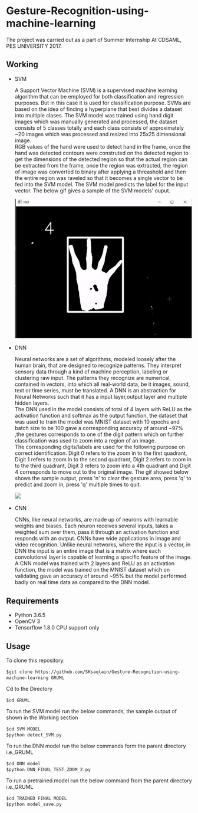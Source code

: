 # Gesture-Recognition-using-machine-learning
 The project was carried out as a part of Summer Internship At CDSAML, PES UNIVERSITY 2017.

## Working
<ul type=1>
 <li>SVM</li> 
<p>A Support Vector Machine (SVM) is a supervised machine learning algorithm that can be employed for both classification and regression purposes.
But in this case it is used for classification purpose. SVMs are based on the idea of finding a hyperplane that best divides a dataset into multiple clases. The SVM model was trained using hand digit images which was manually generated and processed, the dataset consists of 5 classes totally and each class consists of approximately ~20 images which was processed and resized into 25x25 dimensional image.<br/>
 RGB values of the hand were used to detect hand in the frame, once the hand was detected contours were construted on the detected region to get the dimensions of the detected region so that the actual region can be extracted from the frame, once the region was extracted, the region of image was converted to binary after applying a threashold and then the entire region was raveled so that it becomes a single vector to be fed into the SVM model. The SVM model predicts the label for the input vector. The below gif gives a sample of the SVM models' ouput.
 
 ![](SVM_GIF.gif)
 </p>
 
 <li>DNN</li>
 <p>
 Neural networks are a set of algorithms, modeled loosely after the human brain, that are designed to recognize patterns. They interpret sensory data through a kind of machine perception, labeling or clustering raw input. The patterns they recognize are numerical, contained in vectors, into which all real-world data, be it images, sound, text or time series, must be translated. A DNN is an abstraction for Neural Networks such that it has a input layer,output layer and multiple hidden layers.
 <br/>
  The DNN used in the model consists of total of 4 layers with ReLU as the activation function and softmax as the output function, the dataset that was used to train the model was MNIST dataset with 10 epochs and batch size to be 100 gave a corresponding accuracy of around ~97% ,the gestures corresponds to one of the digit pattern which on further classification was used to zoom into a region of an image.<br/>
 The corresponding digits/labels are used for the following purpose on correct identification.
 Digit 0 refers to the zoom in to the first quadrant, Digit 1 refers to zoom in to the second quadrant, Digit 2 refers to zoom in to the third quadrant, Digit 3 refers to zoom into a 4th quadrant and Digit 4 corresponds to move out to the original image. The gif showed below shows the sample output, press 'n' to clear the gesture area, press 'q' to predict and zoom in, press 'q' multiple times to quit.
 
 ![](Final_Sample_output.gif)
 </p>
 
 <li>CNN</li>
 <p>
  CNNs, like neural networks, are made up of neurons with learnable weights and biases. Each neuron receives several inputs, takes a weighted sum over them, pass it through an activation function and responds with an output. CNNs have wide applications in image and video recognition. Unlike neural networks, where the input is a vector, in DNN the input is an entire image that is a matrix where each convolutional layer is capable of learning a specific feature of the image. A CNN model was trained with 2 layers and ReLU as an activation function, the model was trained on the  MNIST dataset which on validating gave an accuracy of around ~95% but the model performed badly on real time data as compared to the DNN model.
 </p>
</ul>



## Requirements
<ul type=1>
    <li>Python 3.6.5</li>
    <li>OpenCV 3</li>
    <li>Tensorflow 1.8.0 CPU support only</li> 
 </ul>
 
 
 ## Usage
To clone this repository.
```
$git clone https://github.com/SKsaqlain/Gesture-Recognition-using-machine-learning GRUML
```
Cd to  the Directory
```
$cd GRUML
```
To run the SVM model run the below commands, the sample output of shown in the Working section
```
$cd SVM MODEL
$python detect_SVM.py
```
To run the DNN model run the below commands form the parent directory i.e.,GRUML
```
$cd DNN model
$python DNN_FINAL_TEST_ZOOM_2.py
```
To run a pretrained model run the below command from the parent directory i.e.,GRUML
```
$cd TRAINED FINAL MODEL
$python model_save.py
```
